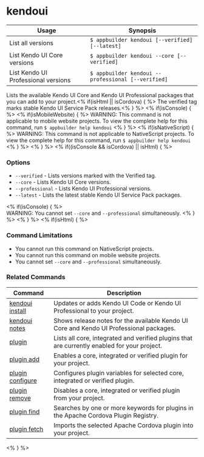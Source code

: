 kendoui
==========

Usage | Synopsis
------|-------
List all versions | `$ appbuilder kendoui [--verified] [--latest]`
List Kendo UI Core versions | `$ appbuilder kendoui --core [--verified]`
List Kendo UI Professional versions | `$ appbuilder kendoui --professional [--verified]`

Lists the available Kendo UI Core and Kendo UI Professional packages that you can add to your project.<% if(isHtml || isCordova) { %> The verified tag marks stable Kendo UI Service Pack releases.<% } %> 
<% if(isConsole) { %>
<% if(isMobileWebsite) { %>
WARNING: This command is not applicable to mobile website projects. To view the complete help for this command, run `$ appbuilder help kendoui`
<% } %>
<% if(isNativeScript) { %>
WARNING: This command is not applicable to NativeScript projects. To view the complete help for this command, run `$ appbuilder help kendoui`
<% } %>
<% } %>
<% if((isConsole && isCordova) || isHtml) { %>  
### Options
* `--verified` - Lists versions marked with the Verified tag.
* `--core` - Lists Kendo UI Core versions.
* `--professional` - Lists Kendo UI Professional versions.
* `--latest` - Lists the latest stable Kendo UI Service Pack packages.

<% if(isConsole) { %>  
WARNING: You cannot set `--core` and `--professional` simultaneously.
<% } %>
<% } %>
<% if(isHtml) { %> 
### Command Limitations

* You cannot run this command on NativeScript projects.
* You cannot run this command on mobile website projects.
* You cannot set `--core` and `--professional` simultaneously.

### Related Commands

Command | Description
----------|----------
[kendoui install](kendoui-install.html) | Updates or adds Kendo UI Code or Kendo UI Professional to your project.
[kendoui notes](kendoui-notes.html) | Shows release notes for the available Kendo UI Core and Kendo UI Professional packages.
[plugin](plugin.html) | Lists all core, integrated and verified plugins that are currently enabled for your project.
[plugin add](plugin-add.html) | Enables a core, integrated or verified plugin for your project.
[plugin configure](plugin-configure.html) | Configures plugin variables for selected core, integrated or verified plugin.
[plugin remove](plugin-remove.html) | Disables a core, integrated or verified plugin from your project.
[plugin find](plugin-find.html) | Searches by one or more keywords for plugins in the Apache Cordova Plugin Registry.
[plugin fetch](plugin-fetch.html) | Imports the selected Apache Cordova plugin into your project.
<% } %>
